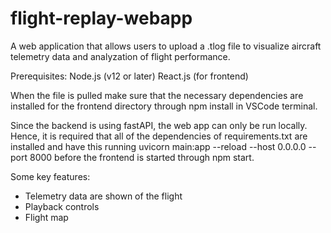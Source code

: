 # flight-replay-webapp

A web application that allows users to upload a .tlog file to visualize aircraft telemetry data and analyzation of flight performance. 

Prerequisites:
Node.js (v12 or later)
React.js (for frontend)

When the file is pulled make sure that the necessary dependencies are installed for the frontend directory through npm install in VSCode terminal.

Since the backend is using fastAPI, the web app can only be run locally. Hence, it is required that all of the dependencies of requirements.txt are installed and have this running uvicorn main:app --reload --host 0.0.0.0 --port 8000 before the frontend is started through npm start.

Some key features:
* Telemetry data are shown of the flight
* Playback controls
* Flight map
